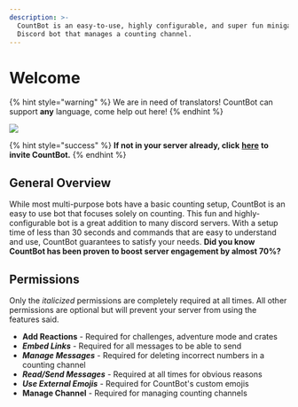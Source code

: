 ```yaml
---
description: >-
  CountBot is an easy-to-use, highly configurable, and super fun minigame
  Discord bot that manages a counting channel.
---
```


# Welcome

{% hint style="warning" %}
We are in need of translators! CountBot can support **any** language, come help out here!
{% endhint %}

![](https://top.gg/api/widget/727569067895947383.svg)

{% hint style="success" %}
**If not in your server already, click** [**here**](https://discord.com/oauth2/authorize?client_id=727569067895947383&permissions=355408&redirect_uri=https%3A%2F%2Fdiscord.com%2Finvite%2F2JBFupp&scope=bot%20applications.commands) **to invite CountBot.**
{% endhint %}

## General Overview

While most multi-purpose bots have a basic counting setup, CountBot is an easy to use bot that focuses solely on counting. This fun and highly-configurable bot is a great addition to many discord servers. With a setup time of less than 30 seconds and commands that are easy to understand and use, CountBot guarantees to satisfy your needs. **Did you know CountBot has been proven to boost server engagement by almost 70%?**

## Permissions

Only the _italicized_ permissions are completely required at all times. All other permissions are optional but will prevent your server from using the features said.

* **Add Reactions** - Required for challenges, adventure mode and crates
* _**Embed Links**_ - Required for all messages to be able to send
* _**Manage Messages**_ - Required for deleting incorrect numbers in a counting channel
* _**Read/Send Messages**_ - Required at all times for obvious reasons
* _**Use External Emojis**_ - Required for CountBot's custom emojis
* **Manage Channel** - Required for managing counting channels


